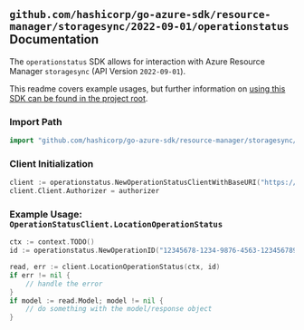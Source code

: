 
## `github.com/hashicorp/go-azure-sdk/resource-manager/storagesync/2022-09-01/operationstatus` Documentation

The `operationstatus` SDK allows for interaction with Azure Resource Manager `storagesync` (API Version `2022-09-01`).

This readme covers example usages, but further information on [using this SDK can be found in the project root](https://github.com/hashicorp/go-azure-sdk/tree/main/docs).

### Import Path

```go
import "github.com/hashicorp/go-azure-sdk/resource-manager/storagesync/2022-09-01/operationstatus"
```


### Client Initialization

```go
client := operationstatus.NewOperationStatusClientWithBaseURI("https://management.azure.com")
client.Client.Authorizer = authorizer
```


### Example Usage: `OperationStatusClient.LocationOperationStatus`

```go
ctx := context.TODO()
id := operationstatus.NewOperationID("12345678-1234-9876-4563-123456789012", "locationName", "operationId")

read, err := client.LocationOperationStatus(ctx, id)
if err != nil {
	// handle the error
}
if model := read.Model; model != nil {
	// do something with the model/response object
}
```
